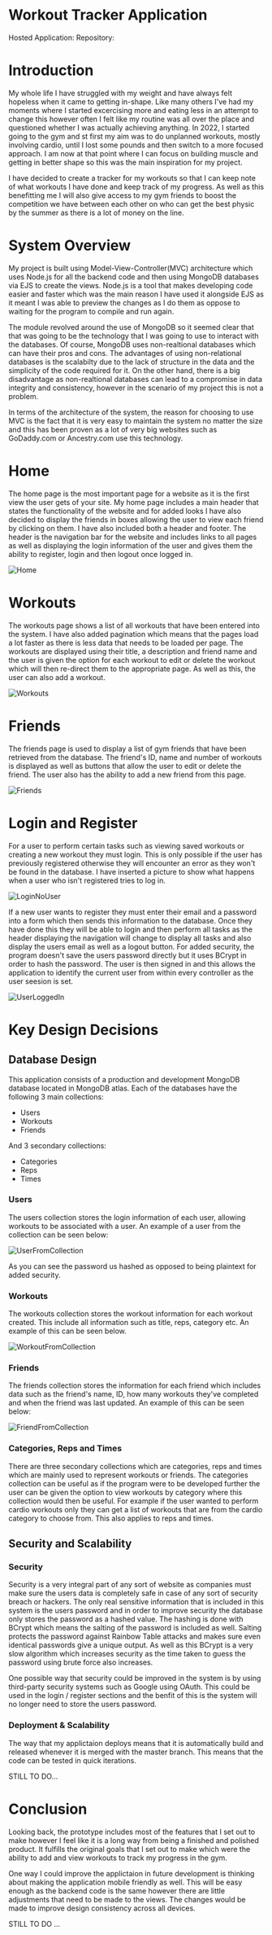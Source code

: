 # Workout Tracker Application
Hosted Application:
Repository:

# Introduction
My whole life I have struggled with my weight and have always felt hopeless when it came to getting in-shape. Like many others I've had my moments where I started excercising more and eating less in an attempt to change this however often I felt like my routine was all over the place and questioned whether I was actually achieving anything. In 2022, I started going to the gym and st first my aim was to do unplanned workouts, mostly involving cardio, until I lost some pounds and then switch to a more focused approach. I am now at that point where I can focus on building muscle and getting in better shape so this was the main inspiration for my project.

I have decided to create a tracker for my workouts so that I can keep note of what workouts I have done and keep track of my progress. As well as this benefitting me I will also give access to my gym friends to boost the competition we have between each other on who can get the best physic by the summer as there is a lot of money on the line.


# System Overview
My project is built using Model-View-Controller(MVC) architecture which uses Node.js for all the backend code and then using MongoDB databases via EJS to create the views. Node.js is a tool that makes developing code easier and faster which was the main reason I have used it alongside EJS as it meant I was able to preview the changes as I do them as oppose to waiting for the program to compile and run again. 

The module revolved around the use of MongoDB so it seemed clear that that was going to be the technology that I was going to use to interact with the databases. Of course, MongoDB uses non-realtional databases which can have their pros and cons. The advantages of using non-relational databases is the scalabilty due to the lack of structure in the data and the simplicity of the code required for it. On the other hand, there is a big disadvantage as non-realtional databases can lead to a compromise in data integrity and consistency, however in the scenario of my project this is not a problem.

In terms of the architecture of the system, the reason for choosing to use MVC is the fact that it is very easy to maintain the system no matter the size and this has been proven as a lot of very big websites such as GoDaddy.com or Ancestry.com use this technology.

# Home
The home page is the most important page for a website as it is the first view the user gets of your site. My home page includes a main header that states the functionality of the website and for added looks I have also decided to display the friends in boxes allowing the user to view each friend by clicking on them. I have also included both a header and footer. The header is the navigation bar for the website and includes links to all pages as well as displaying the login information of the user and gives them the ability to register, login and then logout once logged in.

![Home](./public/images/Home.PNG)

# Workouts
The workouts page shows a list of all workouts that have been entered into the system. I have also added pagination which means that the pages load a lot faster as there is less data that needs to be loaded per page.
The workouts are displayed using their title, a description and friend name and the user is given the option for each workout to edit or delete the workout which will then re-direct them to the appropriate page. As well as this, the user can also add a workout.

![Workouts](./public/images/WorkoutPage.PNG)

# Friends
The friends page is used to display a list of gym friends that have been retrieved from the database. The friend's ID, name and number of workouts is displayed as well as buttons that allow the user to edit or delete the friend. 
The user also has the ability to add a new friend from this page. 

![Friends](./public/images/Friends.PNG)

# Login and Register
For a user to perform certain tasks such as viewing saved workouts or creating a new workout they must login. This is only possible if the user has previously registered otherwise they will encounter an error as they won't be found in the database. I have inserted a picture to show what happens when a user who isn't registered tries to log in.

![LoginNoUser](./public/images/LoginNoUser.PNG)

If a new user wants to register they must enter their email and a password into a form which then sends this information to the database. Once they have done this they will be able to login and then perform all tasks as the header displaying the navigation will change to display all tasks and also display the users email as well as a logout button. For added security, the program doesn't save the users password directly but it uses BCrypt in order to hash the password. The user is then signed in and this allows the application to identify the current user from within every controller as the user seesion is set.

![UserLoggedIn](./public/images/UserLoggedIn.PNG)


# Key Design Decisions

## Database Design

This application consists of a production and development MongoDB database located in MongoDB atlas. Each of the databases have the following 3 main collections:
* Users
* Workouts
* Friends

And 3 secondary collections:
* Categories
* Reps
* Times

### Users

The users collection stores the login information of each user, allowing workouts to be associated with a user. An example of a user from the collection can be seen below:

![UserFromCollection](./public/images/UserFromCollection.PNG)

As you can see the password us hashed as opposed to being plaintext for added security.

### Workouts

The workouts collection stores the workout information for each workout created. This include all information such as title, reps, category etc. An example of this can be seen below.

![WorkoutFromCollection](./public/images/WorkoutFromCollection.PNG)

### Friends

The friends collection stores the information for each friend which includes data such as the friend's name, ID, how many workouts they've completed and when the friend was last updated. An example of this can be seen below:

![FriendFromCollection](./public/images/FriendCollection.PNG)

### Categories, Reps and Times

There are three secondary collections which are categories, reps and times which are mainly used to represent workouts or friends. The categories collection can be useful as if the program were to be developed further the user can be given the option to view workouts by category where this collection would then be useful. For example if the user wanted to perform cardio workouts only they can get a list of workouts that are from the cardio category to choose from. This also applies to reps and times.

## Security and Scalability

### Security

Security is a very integral part of any sort of website as companies must make sure the users data is completely safe in case of any sort of security breach or hackers. The only real sensitive information that is included in this system is the users password and in order to improve security the database only stores the password as a hashed value. The hashing is done with BCrypt which means the salting of the password is included as well. Salting protects the password against Rainbow Table attacks and makes sure even identical passwords give a unique output. As well as this BCrypt is a very slow algorithm which increases security as the time taken to guess the password using brute force also increases. 

One possible way that security could be improved in the system is by using third-party security systems such as Google using OAuth. This could be used in the login / register sections and the benfit of this is the system will no longer need to store the users password.

### Deployment & Scalability

The way that my applictaion deploys means that it is automatically build and released whenever it is merged with the master branch. This means that the code can be tested in quick iterations.

STILL TO DO...

# Conclusion

Looking back, the prototype includes most of the features that I set out to make however I feel like it is a long way from being a finished and polished product. It fulfills the original goals that I set out to make which were the ability to add and view workouts to track my progress in the gym.

One way I could improve the applictaion in future development is thinking about making the application mobile friendly as well. This will be easy enough as the backend code is the same however there are little adjustments that need to be made to the views. The changes would be made to improve design consistency across all devices.

STILL TO DO ...



